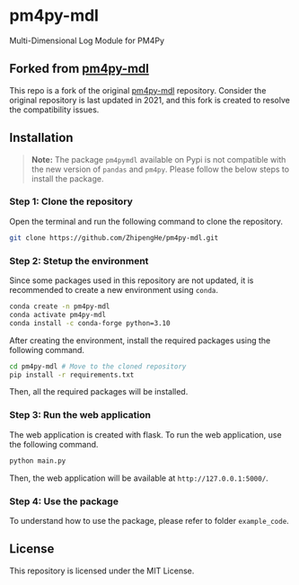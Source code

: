 # pm4py-mdl
Multi-Dimensional Log Module for PM4Py

## Forked from [pm4py-mdl](https://github.com/Javert899/pm4py-mdl)

This repo is a fork of the original [pm4py-mdl](https://github.com/Javert899/pm4py-mdl) repository. Consider the original repository is last updated in 2021, and this fork is created to resolve the compatibility issues.

## Installation

> **Note:** The package `pm4pymdl` available on Pypi is not compatible with the new version of `pandas` and `pm4py`. Please follow the below steps to install the package.

### Step 1: Clone the repository

Open the terminal and run the following command to clone the repository.

```bash
git clone https://github.com/ZhipengHe/pm4py-mdl.git
```

### Step 2: Stetup the environment

Since some packages used in this repository are not updated, it is recommended to create a new environment using `conda`.

```bash
conda create -n pm4py-mdl
conda activate pm4py-mdl
conda install -c conda-forge python=3.10
```

After creating the environment, install the required packages using the following command.

```bash
cd pm4py-mdl # Move to the cloned repository
pip install -r requirements.txt
```

Then, all the required packages will be installed.

### Step 3: Run the web application

The web application is created with flask. To run the web application, use the following command.

```bash
python main.py
```

Then, the web application will be available at `http://127.0.0.1:5000/`.

### Step 4: Use the package

To understand how to use the package, please refer to folder `example_code`.

## License

This repository is licensed under the MIT License.


